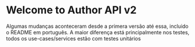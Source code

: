 # Welcome to Author API v2

Algumas mudanças aconteceram desde a primera versão até essa, incluido o README em português. A maior diferença está principalmente nos testes, todos os use-cases/services estão com testes unitários
